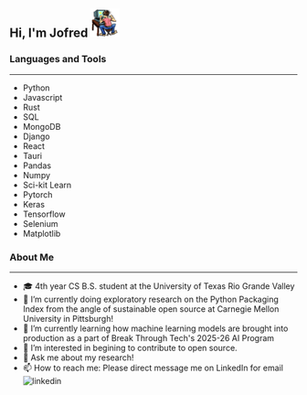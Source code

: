 ## Hi, I'm Jofred <img src="work1.gif" width="50" alt="linkedin">

### Languages and Tools
---
- Python
- Javascript
- Rust
- SQL
- MongoDB
- Django
- React
- Tauri
- Pandas
- Numpy
- Sci-kit Learn
- Pytorch
- Keras
- Tensorflow
- Selenium
- Matplotlib

### About Me
---
- 🎓 4th year CS B.S. student at the University of Texas Rio Grande Valley
- 🔭 I’m currently doing exploratory research on the Python Packaging Index from the angle of sustainable open source at Carnegie Mellon University in Pittsburgh!
- 🌱 I’m currently learning how machine learning models are brought into production as a part of Break Through Tech's 2025-26 AI Program
- 🤔 I’m interested in begining to contribute to open source.
- 💬 Ask me about my research!
- 📫 How to reach me: Please direct message me on LinkedIn for email <img src="linkedin.png" width="50" alt="linkedin">

